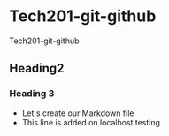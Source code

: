 # Tech201-git-github
Tech201-git-github
## Heading2
### Heading 3
- Let's create our Markdown file
- This line is added on  localhost testing
 


